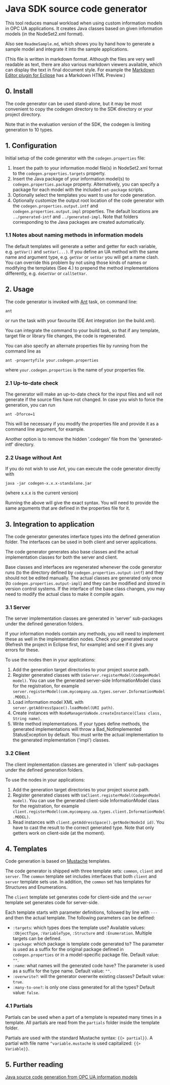 # Java SDK source code generator

This tool reduces manual workload when using custom information models in OPC UA applications. It creates Java classes based on given 
information models (in the NodeSet2.xml format).

Also see `ReadmeSample.md`, which shows you by hand how to generate a sample model and integrate it into the sample applications.

(This file is written in markdown format. Although the files are very well readable as text, there are also various markdown viewers 
available, which can display the text in final document style. For example the 
[Markdown Editor plugin for Eclipse](http://www.winterwell.com/software/markdown-editor.php) has a Markdown HTML Preview.)

## 0. Install

The code generator can be used stand-alone, but it may be most convenient to copy the codegen directory to the SDK directory or your 
project directory.

Note that in the evaluation version of the SDK, the codegen is limiting generation to 10 types.

## 1. Configuration

Initial setup of the code generator with the `codegen.properties` file:

1. Insert the path to your information model file(s) in NodeSet2.xml format to the `codegen.properties.targets` property.
2. Insert the Java package of your information model(s) to `codegen.properties.package` property. Alternatively, you can specify a 
  package for each model with the included `set-package` scripts.
3. Optionally select the templates you want to use for code generation.
4. Optionally customize the output root location of the code generator with the `codegen.properties.output.intf` and `codegen.properties.output.impl` 
   properties. The default locations are `../generated-intf` and `../generated-impl`. Note that folders corresponding to the Java packages are created 
   automatically.

### 1.1 Notes about naming methods in information models

The default templates will generate a setter and getter for each variable, e.g. `getVar()` and `setVar(...)`. If you define an UA method 
with the same name and argument type, e.g. `getVar` or `setVar` you will get a name clash. You can override this problem by not using 
those kinds of names or modifying the templates (See 4.) to prepend the method implementations differently, e.g. `doGetVar` or `callSetVar`.  

## 2. Usage

The code generator is invoked with [Ant](http://ant.apache.org/) task, on command line:

	ant

or run the task with your favourite IDE Ant integration (on the build.xml).

You can integrate the command to your build task, so that if any template, target file or library file changes, the code is regenerated.

You can also specify an alternate properties file by running from the command line as

	ant -propertyfile your.codegen.properties 

where `your.codegen.properties` is the name of your properties file.

### 2.1 Up-to-date check

The generator will make an up-to-date check for the input files and will not generate if the source files have not changed. 
In case you wish to force the generation, you can run 

    ant -Dforce=1
    
This will be necessary if you modify the properties file and provide it as a command line argument, for example.

Another option is to remove the hidden '.codegen' file from the 'generated-intf' directory.

### 2.2 Usage without Ant

If you do not wish to use Ant, you can execute the code generator directly with

    java -jar codegen-x.x.x-standalone.jar
    
(where x.x.x is the current version)

Running the above will give the exact syntax. You will need to provide the same arguments that are defined in the properties file for it.

## 3. Integration to application

The code generator generates interface types into the defined generation folder. The interfaces can be used in both client and server applications. 

The code generator generates also base classes and the actual implementation classes for both the server and client. 

Base classes and interfaces are regenerated whenever the code generator runs (to the directory defined by `codegen.properties.output-intf`) 
and they should not be edited manually. The actual classes are generated only once (to `codegen.properties.output-impl`) and they 
can be modified and stored in version control systems. If the interface of the base class changes, you may need to modify the actual class 
to make it compile again.

### 3.1 Server

The server implementation classes are generated in 'server' sub-packages under the defined generation folders.

If your information models contain any methods, you will need to implement these as well in the implementation nodes. 
Check your generated source (Refresh the project in Eclipse first, for example) and see if it gives any errors for these.

To use the nodes then in your applications:

1. Add the generation target directories to your project source path.
2. Register generated classes with `UaServer.registerModel(CodegenModel model)`. You can use the generated server-side InformationModel class 
   for the registration, for example `server.registerModel(com.mycompany.ua.types.server.InformationModel.MODEL)`.
3. Load information model XML with `server.getAddressSpace().loadModel(URI path)`.
4. Create instances with `NodeManagerUaNode.createInstance(Class class, String name)`.
5. Write method implementations. If your types define methods, the generated implementations will throw a Bad_NotImplemented StatusException 
   by default. You must write the actual implementation to the generated implementation ('impl') classes.

### 3.2 Client

The client implementation classes are generated in 'client' sub-packages under the defined generation folders.

To use the nodes in your applications:

1. Add the generation target directories to your project source path.
2. Register generated classes with `UaClient.registerModel(CodegenModel model)`. You can use the generated client-side InformationModel class 
   for the registration, for example `client.registerModel(com.mycompany.ua.types.client.InformationModel.MODEL)`.
3. Read instances with `client.getAddressSpace().getNode(NodeId id)`. You have to cast the result to the correct generated type. Note that only getters
   work on client-side (at the moment).

## 4. Templates

Code generation is based on [Mustache](http://mustache.github.io/) templates.

The code generator is shipped with three template sets: `common`, `client` and `server`. The `common` template set includes interfaces 
that both `client` and `server` template sets use. In addition, the `common` set has templates for Structures and Enumerations.

The `client` template set generates code for client-side and the `server` template set generates code for server-side.

Each template starts with parameter definitions, followed by line with `---` and then the actual template. The following parameters can 
be defined:

* `:targets`: which types does the template use? Available values: `:ObjectType`, `:VariableType`, `:Structure` and `:Enumeration`. 
  Multiple targets can be defined.
* `:package`: which package is template code generated to? The parameter is used as a suffix for the original package defined in 
  `codegen.properties` or in a model-specific package file. Default value: `""`.
* `:name`: what names will the generated code have? The parameter is used as a suffix for the type name. Default value: `""`.
* `:overwrite?`: will the generator overwrite existing classes? Default value: `true`.
* `:many-to-one?`: is only one class generated for all the types? Default value: `false`.

### 4.1 Partials

Partials can be used when a part of a template is repeated many times in a template. All partials are read from the `partials` folder 
inside the template folder.

Partials are used with the standard Mustache syntax: `{{> partial}}`. A partial with file name `^variable.mustache` is used capitalized: 
`{{> Variable}}`.

## 5. Further reading

[Java source code generation from OPC UA information models](https://aaltodoc.aalto.fi/handle/123456789/12030)
